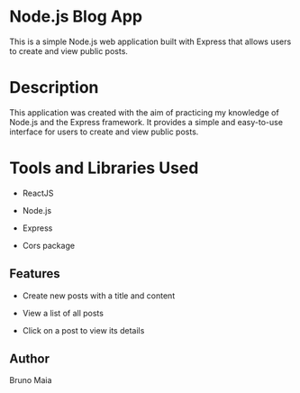 # **Node.js Blog App**

This is a simple Node.js web application built with Express that allows users to create and view public posts.

#  Description

This application was created with the aim of practicing my knowledge of Node.js and the Express framework. It provides a simple and easy-to-use interface for users to create and view public posts.

# Tools and Libraries Used

- ReactJS

- Node.js

- Express

- Cors package


## Features

- Create new posts with a title and content

- View a list of all posts

- Click on a post to view its details



## Author

 Bruno Maia